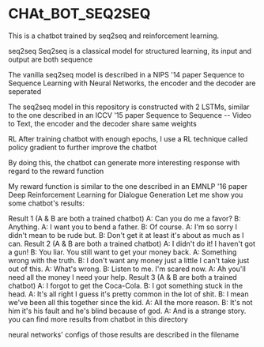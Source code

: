 # CHAt_BOT_SEQ2SEQ
This is a chatbot trained by seq2seq and reinforcement learning.

seq2seq
Seq2seq is a classical model for structured learning, its input and output are both sequence

The vanilla seq2seq model is described in a NIPS '14 paper Sequence to Sequence Learning with Neural Networks, the encoder and the decoder are seperated

The seq2seq model in this repository is constructed with 2 LSTMs, similar to the one described in an ICCV '15 paper Sequence to Sequence -- Video to Text, the encoder and the decoder share same weights

RL
After training chatbot with enough epochs, I use a RL technique called policy gradient to further improve the chatbot

By doing this, the chatbot can generate more interesting response with regard to the reward function

My reward function is similar to the one described in an EMNLP '16 paper Deep Reinforcement Learning for Dialogue Generation
Let me show you some chatbot's results:

Result 1 (A & B are both a trained chatbot)
A: Can you do me a favor?
B: Anything.
A: I want you to bend a father.
B: Of course.
A: I'm so sorry I didn't mean to be rude but.
B: Don't get it at least it's about as much as I can.
Result 2 (A & B are both a trained chatbot)
A: I didn't do it! I haven't got a gun!
B: You liar. You still want to get your money back.
A: Something wrong with the truth.
B: I don't want any money just a little I can't take just out of this.
A: What's wrong.
B: Listen to me. I'm scared now.
A: Ah you'll need all the money I need your help.
Result 3 (A & B are both a trained chatbot)
A: I forgot to get the Coca-Cola.
B: I got something stuck in the head.
A: It's all right I guess it's pretty common in the lot of shit.
B: I mean we've been all this together since the kid.
A: All the more reason.
B: It's not him it's his fault and he's blind because of god.
A: And is a strange story.
you can find more results from chatbot in this directory

neural networks' configs of those results are described in the filename

